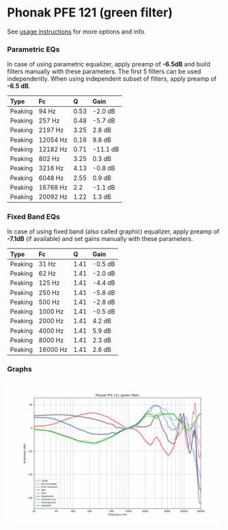 # Phonak PFE 121 (green filter)
See [usage instructions](https://github.com/jaakkopasanen/AutoEq#usage) for more options and info.

### Parametric EQs
In case of using parametric equalizer, apply preamp of **-6.5dB** and build filters manually
with these parameters. The first 5 filters can be used independently.
When using independent subset of filters, apply preamp of **-6.5 dB**.

| Type    | Fc       |    Q | Gain     |
|:--------|:---------|:-----|:---------|
| Peaking | 94 Hz    | 0.53 | -2.0 dB  |
| Peaking | 257 Hz   | 0.48 | -5.7 dB  |
| Peaking | 2197 Hz  | 3.25 | 2.8 dB   |
| Peaking | 12054 Hz | 0.16 | 9.8 dB   |
| Peaking | 12182 Hz | 0.71 | -11.1 dB |
| Peaking | 802 Hz   | 3.25 | 0.3 dB   |
| Peaking | 3216 Hz  | 4.13 | -0.8 dB  |
| Peaking | 6048 Hz  | 2.55 | 0.9 dB   |
| Peaking | 16768 Hz | 2.2  | -1.1 dB  |
| Peaking | 20092 Hz | 1.22 | 1.3 dB   |

### Fixed Band EQs
In case of using fixed band (also called graphic) equalizer, apply preamp of **-7.1dB**
(if available) and set gains manually with these parameters.

| Type    | Fc       |    Q | Gain    |
|:--------|:---------|:-----|:--------|
| Peaking | 31 Hz    | 1.41 | -0.5 dB |
| Peaking | 62 Hz    | 1.41 | -2.0 dB |
| Peaking | 125 Hz   | 1.41 | -4.4 dB |
| Peaking | 250 Hz   | 1.41 | -5.8 dB |
| Peaking | 500 Hz   | 1.41 | -2.8 dB |
| Peaking | 1000 Hz  | 1.41 | -0.5 dB |
| Peaking | 2000 Hz  | 1.41 | 4.2 dB  |
| Peaking | 4000 Hz  | 1.41 | 5.9 dB  |
| Peaking | 8000 Hz  | 1.41 | 2.3 dB  |
| Peaking | 16000 Hz | 1.41 | 2.6 dB  |

### Graphs
![](./Phonak%20PFE%20121%20(green%20filter).png)